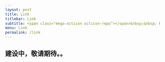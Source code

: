 ```yaml
---
layout: post
title: Link
titlebar: Link
subtitle: <span class="mega-octicon octicon-repo"></span>&nbsp;&nbsp; Resource link
menu: Link
permalink: /link
---
```



## 建设中，敬请期待。。




